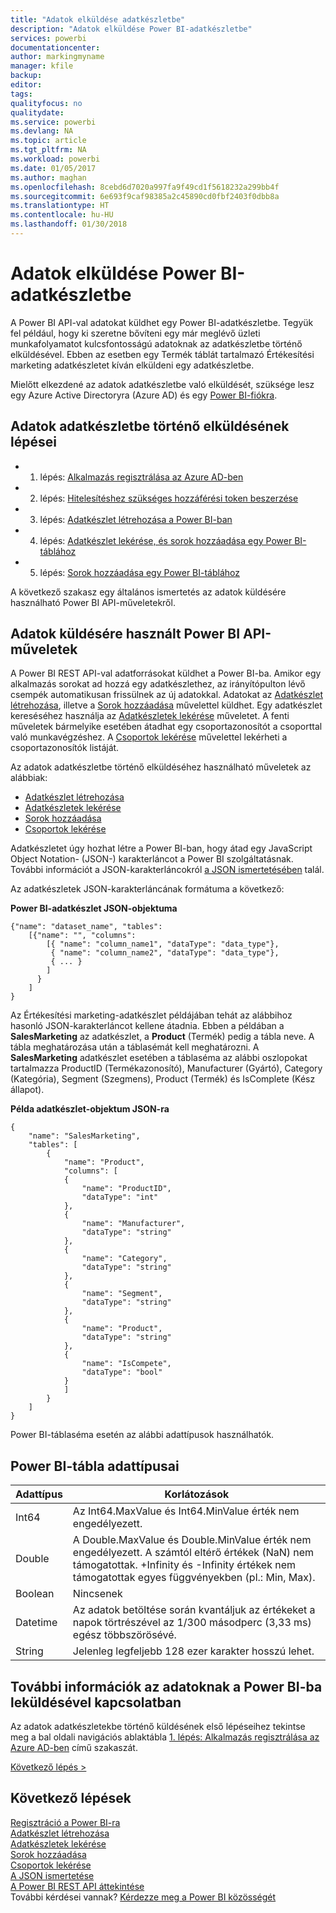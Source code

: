 ```yaml
---
title: "Adatok elküldése adatkészletbe"
description: "Adatok elküldése Power BI-adatkészletbe"
services: powerbi
documentationcenter: 
author: markingmyname
manager: kfile
backup: 
editor: 
tags: 
qualityfocus: no
qualitydate: 
ms.service: powerbi
ms.devlang: NA
ms.topic: article
ms.tgt_pltfrm: NA
ms.workload: powerbi
ms.date: 01/05/2017
ms.author: maghan
ms.openlocfilehash: 8cebd6d7020a997fa9f49cd1f5618232a299bb4f
ms.sourcegitcommit: 6e693f9caf98385a2c45890cd0fbf2403f0dbb8a
ms.translationtype: HT
ms.contentlocale: hu-HU
ms.lasthandoff: 01/30/2018
---
```

# <a name="push-data-into-a-power-bi-dataset"></a>Adatok elküldése Power BI-adatkészletbe
A Power BI API-val adatokat küldhet egy Power BI-adatkészletbe. Tegyük fel például, hogy ki szeretne bővíteni egy már meglévő üzleti munkafolyamatot kulcsfontosságú adatoknak az adatkészletbe történő elküldésével. Ebben az esetben egy Termék táblát tartalmazó Értékesítési marketing adatkészletet kíván elküldeni egy adatkészletbe.

Mielőtt elkezdené az adatok adatkészletbe való elküldését, szüksége lesz egy Azure Active Directoryra (Azure AD) és egy [Power BI-fiókra](create-an-azure-active-directory-tenant.md).

## <a name="steps-to-push-data-into-a-dataset"></a>Adatok adatkészletbe történő elküldésének lépései
* 1. lépés: [Alkalmazás regisztrálása az Azure AD-ben](walkthrough-push-data-register-app-with-azure-ad.md)
* 2. lépés: [Hitelesítéshez szükséges hozzáférési token beszerzése](walkthrough-push-data-get-token.md)
* 3. lépés: [Adatkészlet létrehozása a Power BI-ban](walkthrough-push-data-create-dataset.md)
* 4. lépés: [Adatkészlet lekérése, és sorok hozzáadása egy Power BI-táblához](walkthrough-push-data-get-datasets.md)
* 5. lépés: [Sorok hozzáadása egy Power BI-táblához](walkthrough-push-data-add-rows.md)

A következő szakasz egy általános ismertetés az adatok küldésére használható Power BI API-műveletekről.

## <a name="power-bi-api-operations-to-push-data"></a>Adatok küldésére használt Power BI API-műveletek
A Power BI REST API-val adatforrásokat küldhet a Power BI-ba. Amikor egy alkalmazás sorokat ad hozzá egy adatkészlethez, az irányítópulton lévő csempék automatikusan frissülnek az új adatokkal. Adatokat az [Adatkészlet létrehozása](https://msdn.microsoft.com/library/mt203562.aspx), illetve a [Sorok hozzáadása](https://msdn.microsoft.com/library/mt203561.aspx) művelettel küldhet. Egy adatkészlet kereséséhez használja az [Adatkészletek lekérése](https://msdn.microsoft.com/library/mt203567.aspx) műveletet. A fenti műveletek bármelyike esetében átadhat egy csoportazonosítót a csoporttal való munkavégzéshez. A [Csoportok lekérése](https://msdn.microsoft.com/library/mt243842.aspx) művelettel lekérheti a csoportazonosítók listáját.

Az adatok adatkészletbe történő elküldéséhez használható műveletek az alábbiak:

* [Adatkészlet létrehozása](https://msdn.microsoft.com/library/mt203562.aspx)
* [Adatkészletek lekérése](https://msdn.microsoft.com/library/mt203567.aspx)
* [Sorok hozzáadása](https://msdn.microsoft.com/library/mt203561.aspx)
* [Csoportok lekérése](https://msdn.microsoft.com/library/mt243842.aspx)

Adatkészletet úgy hozhat létre a Power BI-ban, hogy átad egy JavaScript Object Notation- (JSON-) karakterláncot a Power BI szolgáltatásnak. További információt a JSON-karakterláncokról [a JSON ismertetésében](http://json.org/) talál.

Az adatkészletek JSON-karakterláncának formátuma a következő:

**Power BI-adatkészlet JSON-objektuma**

    {"name": "dataset_name", "tables":
        [{"name": "", "columns":
            [{ "name": "column_name1", "dataType": "data_type"},
             { "name": "column_name2", "dataType": "data_type"},
             { ... }
            ]
          }
        ]
    }

Az Értékesítési marketing-adatkészlet példájában tehát az alábbihoz hasonló JSON-karakterláncot kellene átadnia. Ebben a példában a **SalesMarketing** az adatkészlet, a **Product** (Termék) pedig a tábla neve. A tábla meghatározása után a táblasémát kell meghatározni. A **SalesMarketing** adatkészlet esetében a táblaséma az alábbi oszlopokat tartalmazza ProductID (Termékazonosító), Manufacturer (Gyártó), Category (Kategória), Segment (Szegmens), Product (Termék) és IsComplete (Kész állapot).

**Példa adatkészlet-objektum JSON-ra**

    {
        "name": "SalesMarketing",
        "tables": [
            {
                "name": "Product",
                "columns": [
                {
                    "name": "ProductID",
                    "dataType": "int"
                },
                {
                    "name": "Manufacturer",
                    "dataType": "string"
                },
                {
                    "name": "Category",
                    "dataType": "string"
                },
                {
                    "name": "Segment",
                    "dataType": "string"
                },
                {
                    "name": "Product",
                    "dataType": "string"
                },
                {
                    "name": "IsCompete",
                    "dataType": "bool"
                }
                ]
            }
        ]
    }

Power BI-táblaséma esetén az alábbi adattípusok használhatók.

## <a name="power-bi-table-data-types"></a>Power BI-tábla adattípusai
| **Adattípus** | **Korlátozások** |
| --- | --- |
| Int64 |Az Int64.MaxValue és Int64.MinValue érték nem engedélyezett. |
| Double |A Double.MaxValue és Double.MinValue érték nem engedélyezett. A számtól eltérő értékek (NaN) nem támogatottak. +Infinity és -Infinity értékek nem támogatottak egyes függvényekben (pl.: Min, Max). |
| Boolean |Nincsenek |
| Datetime |Az adatok betöltése során kvantáljuk az értékeket a napok törtrészével az 1/300 másodperc (3,33 ms) egész többszörösévé. |
| String |Jelenleg legfeljebb 128 ezer karakter hosszú lehet. |

## <a name="learn-more-about-pushing-data-into-power-bi"></a>További információk az adatoknak a Power BI-ba leküldésével kapcsolatban
Az adatok adatkészletekbe történő küldésének első lépéseihez tekintse meg a bal oldali navigációs ablaktábla [1. lépés: Alkalmazás regisztrálása az Azure AD-ben](walkthrough-push-data-register-app-with-azure-ad.md) című szakaszát.

[Következő lépés >](walkthrough-push-data-register-app-with-azure-ad.md)

## <a name="next-steps"></a>Következő lépések
[Regisztráció a Power BI-ra](create-an-azure-active-directory-tenant.md)  
[Adatkészlet létrehozása](https://msdn.microsoft.com/library/mt203562.aspx)  
[Adatkészletek lekérése](https://msdn.microsoft.com/library/mt203567.aspx)  
[Sorok hozzáadása](https://msdn.microsoft.com/library/mt203561.aspx)  
[Csoportok lekérése](https://msdn.microsoft.com/library/mt243842.aspx)  
[A JSON ismertetése](http://json.org/)  
[A Power BI REST API áttekintése](overview-of-power-bi-rest-api.md)  
További kérdései vannak? [Kérdezze meg a Power BI közösségét](http://community.powerbi.com/)

